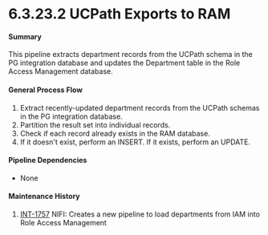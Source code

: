 # 6.3.23.2 UCPath Exports to RAM


#### Summary

This pipeline extracts department records from the UCPath schema in the PG integration database and updates the Department table in the Role Access Management database.

#### General Process Flow

1. Extract recently-updated department records from the UCPath schemas in the PG integration database.
2. Partition the result set into individual records.
3. Check if each record already exists in the RAM database.
4. If it doesn't exist, perform an INSERT. If it exists, perform an UPDATE.

#### Pipeline Dependencies

* None

#### Maintenance History

1. [INT-1757](https://afs-dev.ucdavis.edu/jira/browse/INT-1757) NIFI: Creates a new pipeline to load departments from IAM into Role Access Management
